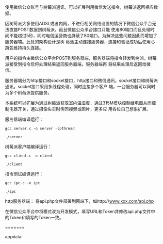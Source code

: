 使用微信公众账号与树莓派通讯。可以扩展利用微信发送指令，树莓派返回相应数据。

因树莓派大多使用ADSL或者内网，不进行相关网络设置的情况下微信公众平台无法直接POST数据到树莓派。而且微信公众平台接口只能
使用80端口而且处理时间不能超过5秒，同时电信运营商也屏蔽了80端口，为解决这些问题因此而增加了服务器端。此处的架构设计是树
莓派主动连接服务器，连接和验证成功后使用心跳包维持持久连接。

用户的指令由微信公众平台POST到服务器端，服务器端将指令转发到树派。树莓派接受到指令后将处理结果返回服务器端，服务器端再
将结果处理后返回给微信。

服务器端分为http接口和socket接口，http接口和微信通讯，socket接口和树莓派通讯。socket接口采用多线程处理，同时连接多个客户
端，一台服务器可以同时为多个树莓派提供服务。

本系统可以扩展为通过树莓派获取室内温湿度，通过315M模块控制继电器从而控制电器开关，通过摄像头实时传回视频或图片，更多应
用各位自己想象扩展。

服务器端编译运行：
    
    gcc server.c -o server -lpthread
    
    ./server
    
树莓派客户端编译运行：
    
    gcc client.c -o client
    
    ./client
    
指令测试编译运行：
    
    gcc ipc.c -o ipc
    
    ./ipc
    
http服务器端：
将api.php文件部署到网站下，如http://www.xxx.com/api.php
    
在微信公众平台中将模式改为开发模式，填写URL和Token并修改api.php文件中的Token和填写的Token一致。
    
=======

appdata
